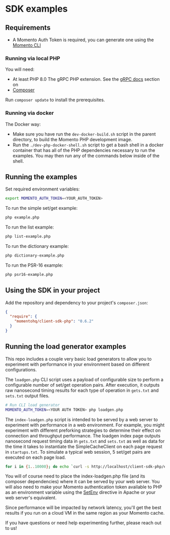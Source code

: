# SDK examples

## Requirements

- A Momento Auth Token is required, you can generate one using
  the [Momento CLI](https://github.com/momentohq/momento-cli)

### Running via local PHP

You will need:

- At least PHP 8.0
  The gRPC PHP extension. See the [gRPC docs](https://github.com/grpc/grpc/blob/v1.46.3/src/php/README.md) section on
- [Composer](https://getcomposer.org/doc/00-intro.md)

Run `composer update` to install the prerequisites.

### Running via docker

The Docker way:

- Make sure you have run the `dev-docker-build.sh` script in the parent directory, to build the Momento PHP development
  image.
- Run the `./dev-php-docker-shell.sh` script to get a bash shell in a docker container that has all of the PHP dependencies
  necessary to run the examples.  You may then run any of the commands below inside of the shell.

## Running the examples

Set required environment variables:

```bash
export MOMENTO_AUTH_TOKEN=<YOUR_AUTH_TOKEN>
```

To run the simple set/get example:

```bash
php example.php
```

To run the list example:

```bash
php list-example.php
```

To run the dictionary example:

```bash
php dictionary-example.php
```

To run the PSR-16 example:

```bash
php psr16-example.php
```

## Using the SDK in your project

Add the repository and dependency to your project's `composer.json`:

```json
{
  "require": {
    "momentohq/client-sdk-php": "0.6.2"
  }
}
```

## Running the load generator examples

This repo includes a couple very basic load generators to allow you to experiment
with performance in your environment based on different configurations.

The `loadgen.php` CLI script uses a payload of configurable size to perform a configurable
number of set/get operation pairs. After execution, it outputs raw nanosecond timing
results for each type of operation in `gets.txt` and `sets.txt` output files.

```bash
# Run CLI load generator
MOMENTO_AUTH_TOKEN=<YOUR AUTH TOKEN> php loadgen.php
```

The `index-loadgen.php` script is intended to be served by a web server to experiment
with performance in a web environment. For example, you might experiment with different
preforking strategies to determine their effect on connection and throughput performance.
The loadgen index page outputs nanosecond request timing data in `gets.txt` and `sets.txt`
as well as data for the time it takes to instantiate the SimpleCacheClient on each page
request in `startups.txt`. To simulate a typical web session, 5 set/get pairs are executed
on each page load.

```bash
for i in {1..10000}; do echo `curl -s http://localhost/client-sdk-php/examples/index-loadgen.php`; done
```

You will of course need to place the index-loadgen.php file (and its composer dependencies)
where it can be served by your web server. You will also need to make your Momento authentication
token available to PHP as an environment variable using the
[SetEnv](https://httpd.apache.org/docs/2.4/mod/mod_env.html) directive in Apache or your web
server's equivalent.

Since performance will be impacted by network latency, you'll get the best
results if you run on a cloud VM in the same region as your Momento cache.

If you have questions or need help experimenting further, please reach out to us!
